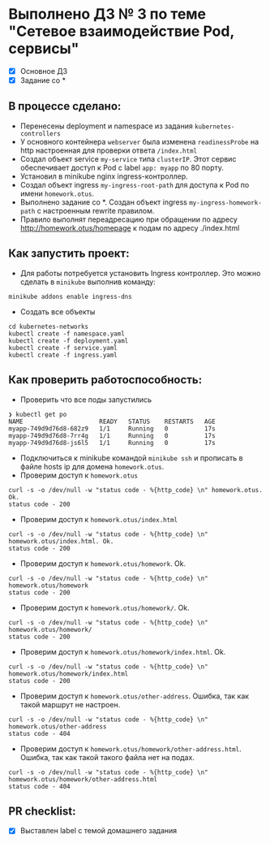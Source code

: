 # Выполнено ДЗ № 3 по теме "Сетевое взаимодействие Pod, сервисы"

- [x] Основное ДЗ
- [x] Задание со *

## В процессе сделано:

- Перенесены deployment и namespace из задания `kubernetes-controllers`
- У основного контейнера `webserver` была изменена `readinessProbe` на http настроенная для проверки ответа
  `/index.html`
- Создал объект service `my-service` типа `clusterIP`. Этот сервис обеспечивает доступ к Pod c label `app: myapp` по 80
  порту.
- Установил в minikube nginx ingress-контроллер.
- Создал объект ingress `my-ingress-root-path` для доступа к Pod по имени `homework.otus`.
- Выполнено задание со *. Создан объект ingress `my-ingress-homework-path` с настроенным rewrite правилом.
- Правило выполнят переадресацию при обращении по адресу http://homework.otus/homepage к подам по адресу ./index.html

## Как запустить проект:

- Для работы потребуется установить Ingress контроллер. Это можно сделать в `minikube` выполнив команду:

```shell
minikube addons enable ingress-dns
```

- Создать все объекты

```shell
cd kubernetes-networks
kubectl create -f namespace.yaml
kubectl create -f deployment.yaml
kubectl create -f service.yaml
kubectl create -f ingress.yaml
```

## Как проверить работоспособность:

- Проверить что все поды запустились

 ```shell
❯ kubectl get po
NAME                     READY   STATUS    RESTARTS   AGE
myapp-749d9d76d8-682z9   1/1     Running   0          17s
myapp-749d9d76d8-7rr4g   1/1     Running   0          17s
myapp-749d9d76d8-js6l5   1/1     Running   0          17s
```

- Подключиться к minikube командой `minikube ssh` и прописать в файле hosts ip для домена `homework.otus`.
- Проверим доступ к `homework.otus`

 ```shell
curl -s -o /dev/null -w "status code - %{http_code} \n" homework.otus. Ok.
status code - 200
``` 

- Проверим доступ к `homework.otus/index.html`

 ```shell
curl -s -o /dev/null -w "status code - %{http_code} \n" homework.otus/index.html. Ok.
status code - 200
```

- Проверим доступ к `homework.otus/homework`. Ok.

 ```shell
curl -s -o /dev/null -w "status code - %{http_code} \n" homework.otus/homework
status code - 200
```

- Проверим доступ к `homework.otus/homework/`. Ok.

 ```shell
curl -s -o /dev/null -w "status code - %{http_code} \n" homework.otus/homework/
status code - 200
```

- Проверим доступ к `homework.otus/homework/index.html`. Ok.

 ```shell
curl -s -o /dev/null -w "status code - %{http_code} \n" homework.otus/homework/index.html
status code - 200
``` 

- Проверим доступ к `homework.otus/other-address`. Ошибка, так как такой маршрут не настроен.

 ```shell
curl -s -o /dev/null -w "status code - %{http_code} \n" homework.otus/other-address
status code - 404
```

- Проверим доступ к `homework.otus/homework/other-address.html`. Ошибка, так как такой такого файла нет на подах.

 ```shell
curl -s -o /dev/null -w "status code - %{http_code} \n" homework.otus/homework/other-address.html
status code - 404
```

## PR checklist:

- [x] Выставлен label с темой домашнего задания
